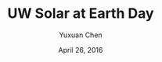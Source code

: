 ---
title: "UW Solar at Earth Day"
# Make sure there are no 'th' or anything in the date
date: "April 26, 2016"
author: "Yuxuan Chen"
content: "This Earth Day, we were tabling at Red Square. We had solar panels boards which contained posters on them showing the projects we are doing and have done.Also, a real solar panel which produced electricity even on that cloudy day. People were attracted by our group. They stopped by, talked with us and were eager to learn more about our projects. Most importantly, we had fun!"
# An image is optional
image: "UWSolarEarthDay2.jpg"
archive: false
# Most recent post get highest number (days since 2012) for non archived, archived get the same number just negative
order: 1577
---